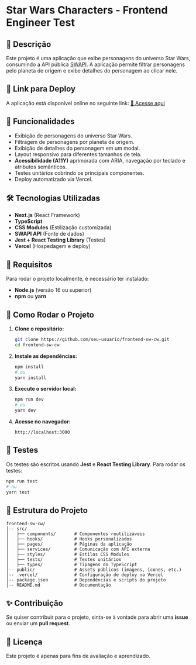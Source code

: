 # Star Wars Characters - Frontend Engineer Test

## 📌 Descrição
Este projeto é uma aplicação que exibe personagens do universo Star Wars, consumindo a API pública [SWAPI](https://swapi.dev/). A aplicação permite filtrar personagens pelo planeta de origem e exibe detalhes do personagem ao clicar nele.

## 🚀 Link para Deploy
A aplicação está disponível online no seguinte link:
[🔗 Acesse aqui](https://frontend-sw-fkqpcvg53-brunosouza88s-projects.vercel.app/)

## 🎯 Funcionalidades
- Exibição de personagens do universo Star Wars.
- Filtragem de personagens por planeta de origem.
- Exibição de detalhes do personagem em um modal.
- Layout responsivo para diferentes tamanhos de tela.
- **Acessibilidade (A11Y)** aprimorada com ARIA, navegação por teclado e atributos semânticos.
- Testes unitários cobrindo os principais componentes.
- Deploy automatizado via Vercel.

## 🛠️ Tecnologias Utilizadas
- **Next.js** (React Framework)
- **TypeScript**
- **CSS Modules** (Estilização customizada)
- **SWAPI API** (Fonte de dados)
- **Jest + React Testing Library** (Testes)
- **Vercel** (Hospedagem e deploy)

## 📜 Requisitos
Para rodar o projeto localmente, é necessário ter instalado:
- **Node.js** (versão 16 ou superior)
- **npm** ou **yarn**

## 🔧 Como Rodar o Projeto

1. **Clone o repositório:**
   ```sh
   git clone https://github.com/seu-usuario/frontend-sw-cw.git
   cd frontend-sw-cw
   ```

2. **Instale as dependências:**
   ```sh
   npm install
   # ou
   yarn install
   ```

3. **Execute o servidor local:**
   ```sh
   npm run dev
   # ou
   yarn dev
   ```

4. **Acesse no navegador:**
   ```
   http://localhost:3000
   ```

## 🧪 Testes
Os testes são escritos usando **Jest** e **React Testing Library**.
Para rodar os testes:
```sh
npm run test
# ou
yarn test
```

## 📂 Estrutura do Projeto
```
frontend-sw-cw/
│-- src/
│   ├── components/       # Componentes reutilizáveis
│   ├── hooks/            # Hooks personalizados
│   ├── pages/            # Páginas da aplicação
│   ├── services/         # Comunicação com API externa
│   ├── styles/           # Estilos CSS Modules
│   ├── tests/            # Testes unitários
│   ├── types/            # Tipagens do TypeScript
│-- public/               # Assets públicos (imagens, ícones, etc.)
│-- .vercel/              # Configuração de deploy na Vercel
│-- package.json          # Dependências e scripts do projeto
│-- README.md             # Documentação
```

## ✨ Contribuição
Se quiser contribuir para o projeto, sinta-se à vontade para abrir uma **issue** ou enviar um **pull request**.

## 📝 Licença
Este projeto é apenas para fins de avaliação e aprendizado.

